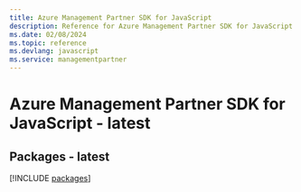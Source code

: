 ```yaml
---
title: Azure Management Partner SDK for JavaScript
description: Reference for Azure Management Partner SDK for JavaScript
ms.date: 02/08/2024
ms.topic: reference
ms.devlang: javascript
ms.service: managementpartner
---
```

# Azure Management Partner SDK for JavaScript - latest
## Packages - latest
[!INCLUDE [packages](management-partner-index.md)]